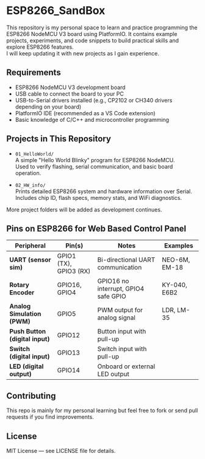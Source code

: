 # ESP8266_SandBox

This repository is my personal space to learn and practice programming the ESP8266 NodeMCU V3 board using PlatformIO. It contains example projects, experiments, and code snippets to build practical skills and explore ESP8266 features.  
I will keep updating it with new projects as I gain experience.

## Requirements

- ESP8266 NodeMCU V3 development board  
- USB cable to connect the board to your PC  
- USB-to-Serial drivers installed (e.g., CP2102 or CH340 drivers depending on your board)  
- PlatformIO IDE (recommended as a VS Code extension)  
- Basic knowledge of C/C++ and microcontroller programming

## Projects in This Repository

- `01_HelloWorld/`  
  A simple "Hello World Blinky" program for ESP8266 NodeMCU.  
  Used to verify flashing, serial communication, and basic board operation.

- `02_HW_info/`  
  Prints detailed ESP8266 system and hardware information over Serial.  
  Includes chip ID, flash specs, memory stats, and WiFi diagnostics.

More project folders will be added as development continues.

## Pins on ESP8266 for Web Based Control Panel

| Peripheral                      | Pin(s)                 | Notes                                | Examples      |
| ------------------------------- | ---------------------- | ------------------------------------ | ------------- |
| **UART (sensor sim)**           | GPIO1 (TX), GPIO3 (RX) | Bi-directional UART communication    | NEO-6M, EM-18 |
| **Rotary Encoder**              | GPIO16, GPIO4          | GPIO16 no interrupt, GPIO4 safe GPIO | KY-040, E6B2  |
| **Analog Simulation (PWM)**     | GPIO5                  | PWM output for analog signal         | LDR, LM-35    |
| **Push Button (digital input)** | GPIO12                 | Button input with pull-up            | 
| **Switch (digital input)**      | GPIO13                 | Switch input with pull-up            |
| **LED (digital output)**        | GPIO14                 | Onboard or external LED output       |

## Contributing

This repo is mainly for my personal learning but feel free to fork or send pull requests if you find improvements.

## License

MIT License — see LICENSE file for details.
